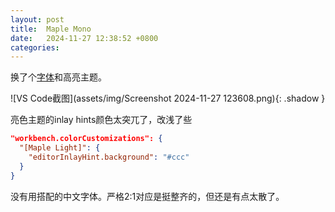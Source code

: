 ```yaml
---
layout: post
title:  Maple Mono
date:   2024-11-27 12:38:52 +0800
categories:
---
```


换了个[字体][1]和高亮主题。

![VS Code截图](assets/img/Screenshot 2024-11-27 123608.png){: .shadow }

[1]: https://github.com/subframe7536/maple-font

亮色主题的inlay hints颜色太突兀了，改浅了些

```json
"workbench.colorCustomizations": {
  "[Maple Light]": {
    "editorInlayHint.background": "#ccc"
  }
}
```

没有用搭配的中文字体。严格2:1对应是挺整齐的，但还是有点太散了。
